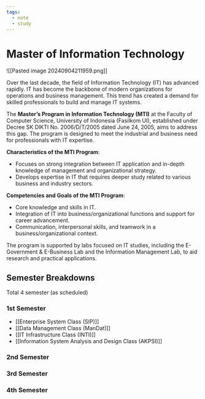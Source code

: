 ```yaml
---
tags:
  - note
  - study
---
```


# Master of Information Technology


![[Pasted image 20240904211959.png]]


Over the last decade, the field of Information Technology (IT) has advanced rapidly. IT has become the backbone of modern organizations for operations and business management. This trend has created a demand for skilled professionals to build and manage IT systems. 

The **Master’s Program in Information Technology (MTI)** at the Faculty of Computer Science, University of Indonesia (Fasilkom UI), established under Decree SK DIKTI No. 2006/D/T/2005 dated June 24, 2005, aims to address this gap. The program is designed to meet the industrial and business need for professionals with IT expertise.

**Characteristics of the MTI Program**:
- Focuses on strong integration between IT application and in-depth knowledge of management and organizational strategy.
- Develops expertise in IT that requires deeper study related to various business and industry sectors.

**Competencies and Goals of the MTI Program**:
- Core knowledge and skills in IT.
- Integration of IT into business/organizational functions and support for career advancement.
- Communication, interpersonal skills, and teamwork in a business/organizational context.

The program is supported by labs focused on IT studies, including the E-Government & E-Business Lab and the Information Management Lab, to aid research and practical applications.

## Semester Breakdowns
Total 4 semester (as scheduled)

### 1st Semester
- [[Enterprise System Class (SIP)]]
- [[Data Management Class (ManDat)]]
- [[IT Infrastructure Class (INTI)]]
- [[Information System Analysis and Design Class (AKPSI)]]

### 2nd Semester

### 3rd Semester

### 4th Semester
